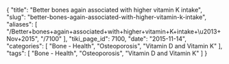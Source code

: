 {
    "title": "Better bones again associated with higher vitamin K intake",
    "slug": "better-bones-again-associated-with-higher-vitamin-k-intake",
    "aliases": [
        "/Better+bones+again+associated+with+higher+vitamin+K+intake+\u2013+Nov+2015",
        "/7100"
    ],
    "tiki_page_id": 7100,
    "date": "2015-11-14",
    "categories": [
        "Bone - Health",
        "Osteoporosis",
        "Vitamin D and Vitamin K"
    ],
    "tags": [
        "Bone - Health",
        "Osteoporosis",
        "Vitamin D and Vitamin K"
    ]
}
